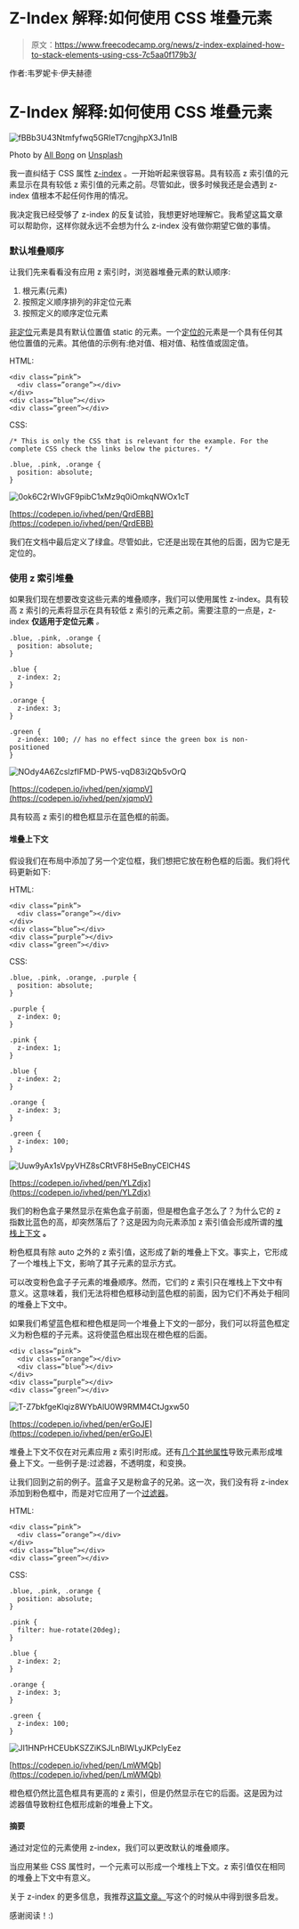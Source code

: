 # Z-Index 解释:如何使用 CSS 堆叠元素

> 原文：<https://www.freecodecamp.org/news/z-index-explained-how-to-stack-elements-using-css-7c5aa0f179b3/>

作者:韦罗妮卡·伊夫赫德

# Z-Index 解释:如何使用 CSS 堆叠元素

![fBBb3U43Ntmfyfwq5GRIeT7cngjhpX3J1nIB](img/fbce789c90654debef38f2b2556c3a40.png)

Photo by [All Bong](https://unsplash.com/photos/7cq0F-sTw9M?utm_source=unsplash&utm_medium=referral&utm_content=creditCopyText) on [Unsplash](https://unsplash.com/search/photos/stack?utm_source=unsplash&utm_medium=referral&utm_content=creditCopyText)

我一直纠结于 CSS 属性 [z-index](https://developer.mozilla.org/en-US/docs/Web/CSS/z-index) 。一开始听起来很容易。具有较高 z 索引值的元素显示在具有较低 z 索引值的元素之前。尽管如此，很多时候我还是会遇到 z-index 值根本不起任何作用的情况。

我决定我已经受够了 z-index 的反复试验，我想更好地理解它。我希望这篇文章可以帮助你，这样你就永远不会想为什么 z-index 没有做你期望它做的事情。

### 默认堆叠顺序

让我们先来看看没有应用 z 索引时，浏览器堆叠元素的默认顺序:

1.  根元素(元素)
2.  按照定义顺序排列的非定位元素
3.  按照定义的顺序定位元素

[非定位](https://developer.mozilla.org/en-US/docs/Web/CSS/position)元素是具有默认位置值 static 的元素。一个[定位的](https://developer.mozilla.org/en-US/docs/Web/CSS/position)元素是一个具有任何其他位置值的元素。其他值的示例有:绝对值、相对值、粘性值或固定值。

HTML:

```
<div class=”pink”>
  <div class=”orange”></div>
</div>
<div class=”blue”></div>
<div class=”green”></div>
```

CSS:

```
/* This is only the CSS that is relevant for the example. For the complete CSS check the links below the pictures. */

.blue, .pink, .orange {
  position: absolute;
}
```

![0ok6C2rWIvGF9pibC1xMz9q0iOmkqNWOx1cT](img/4247938e0ef5d7d60ff9cf132678f38d.png)

[https://codepen.io/ivhed/pen/QrdEBB](https://codepen.io/ivhed/pen/QrdEBB)

我们在文档中最后定义了绿盒。尽管如此，它还是出现在其他的后面，因为它是无定位的。

### 使用 z 索引堆叠

如果我们现在想要改变这些元素的堆叠顺序，我们可以使用属性 z-index。具有较高 z 索引的元素将显示在具有较低 z 索引的元素之前。需要注意的一点是，z-index **仅适用于定位元素** *。*

```
.blue, .pink, .orange {
  position: absolute;
}

.blue {
  z-index: 2;
}

.orange {
  z-index: 3;
}

.green {
  z-index: 100; // has no effect since the green box is non-         positioned
}
```

![NOdy4A6ZcslzfIFMD-PW5-vqD83i2Qb5vOrQ](img/63b75611ce5cf00f39b97fc533d4552a.png)

[https://codepen.io/ivhed/pen/xjqmpV](https://codepen.io/ivhed/pen/xjqmpV)

具有较高 z 索引的橙色框显示在蓝色框的前面。

#### 堆叠上下文

假设我们在布局中添加了另一个定位框，我们想把它放在粉色框的后面。我们将代码更新如下:

HTML:

```
<div class=”pink”>
  <div class=”orange”></div>
</div>
<div class=”blue”></div>
<div class=”purple”></div>
<div class=”green”></div>
```

CSS:

```
.blue, .pink, .orange, .purple {
  position: absolute;
}

.purple {
  z-index: 0;
}

.pink {
  z-index: 1;
}

.blue {
  z-index: 2;
}

.orange {
  z-index: 3;
}

.green {
  z-index: 100;
}
```

![Uuw9yAx1sVpyVHZ8sCRtVF8H5eBnyCElCH4S](img/771c2e3ac7d2386ebb7af8ccf060cad3.png)

[https://codepen.io/ivhed/pen/YLZdjx](https://codepen.io/ivhed/pen/YLZdjx)

我们的粉色盒子果然显示在紫色盒子前面，但是橙色盒子怎么了？为什么它的 z 指数比蓝色的高，却突然落后了？这是因为向元素添加 z 索引值会形成所谓的[堆栈上下文](https://www.w3.org/TR/CSS21/zindex.html) **。**

粉色框具有除 auto 之外的 z 索引值，这形成了新的堆叠上下文。事实上，它形成了一个堆栈上下文，影响了其子元素的显示方式。

可以改变粉色盒子子元素的堆叠顺序。然而，它们的 z 索引只在堆栈上下文中有意义。这意味着，我们无法将橙色框移动到蓝色框的前面，因为它们不再处于相同的堆叠上下文中。

如果我们希望蓝色框和橙色框是同一个堆叠上下文的一部分，我们可以将蓝色框定义为粉色框的子元素。这将使蓝色框出现在橙色框的后面。

```
<div class=”pink”>
  <div class=”orange”></div>
  <div class=”blue”></div>
</div>
<div class=”purple”></div>
<div class=”green”></div>
```

![T-Z7bkfgeKlqiz8WYbAlU0W9RMM4CtJgxw50](img/14dad0941478f1ffc78fa30b116d58e0.png)

[https://codepen.io/ivhed/pen/erGoJE](https://codepen.io/ivhed/pen/erGoJE)

堆叠上下文不仅在对元素应用 z 索引时形成。还有[几个其他属性](https://developer.mozilla.org/en-US/docs/Web/CSS/CSS_Positioning/Understanding_z_index/The_stacking_context)导致元素形成堆叠上下文。一些例子是:过滤器，不透明度，和变换。

让我们回到之前的例子。蓝盒子又是粉盒子的兄弟。这一次，我们没有将 z-index 添加到粉色框中，而是对它应用了一个[过滤器](https://developer.mozilla.org/en-US/docs/Web/CSS/filter)。

HTML:

```
<div class=”pink”>
  <div class=”orange”></div>
</div>
<div class=”blue”></div>
<div class=”green”></div>
```

CSS:

```
.blue, .pink, .orange {
  position: absolute;
}

.pink {
  filter: hue-rotate(20deg);
}

.blue {
  z-index: 2;
}

.orange {
  z-index: 3;
}

.green {
  z-index: 100;
}
```

![JI1HNPrHCEUbKSZZiKSJLnBlWLyJKPclyEez](img/5d92c88d93e84033c4ecfbd657e42819.png)

[https://codepen.io/ivhed/pen/LmWMQb](https://codepen.io/ivhed/pen/LmWMQb)

橙色框仍然比蓝色框具有更高的 z 索引，但是仍然显示在它的后面。这是因为过滤器值导致粉红色框形成新的堆叠上下文。

#### 摘要

通过对定位的元素使用 z-index，我们可以更改默认的堆叠顺序。

当应用某些 CSS 属性时，一个元素可以形成一个堆栈上下文。z 索引值仅在相同的堆叠上下文中有意义。

关于 z-index 的更多信息，我推荐[这篇文章。](https://developer.mozilla.org/en-US/docs/Web/CSS/CSS_Positioning/Understanding_z_index)写这个的时候从中得到很多启发。

感谢阅读！:)